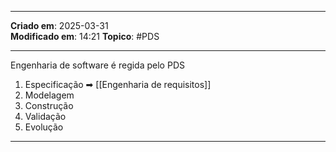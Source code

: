 ***
**Criado em**: 2025-03-31  
**Modificado em**: 14:21
**Topico**: #PDS
***
Engenharia de software é regida pelo PDS 

1. Especificação ➡ [[Engenharia de requisitos]]
2. Modelagem 
3. Construção 
4. Validação
5. Evolução
***